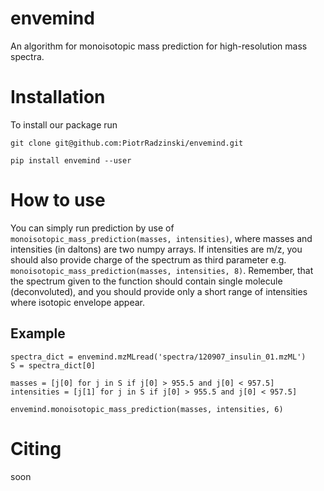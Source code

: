 # envemind
An algorithm for monoisotopic mass prediction for high-resolution mass spectra.

# Installation
To install our package run
```
git clone git@github.com:PiotrRadzinski/envemind.git
```
```
pip install envemind --user
```

# How to use
You can simply run prediction by use of `monoisotopic_mass_prediction(masses, intensities)`, where masses and intensities (in daltons) are two numpy arrays. If intensities are m/z, you should also provide charge of the spectrum as third parameter e.g. `monoisotopic_mass_prediction(masses, intensities, 8)`. Remember, that the spectrum given to the function should contain single molecule (deconvoluted), and you should provide only a short range of intensities where isotopic envelope appear.

## Example
```
spectra_dict = envemind.mzMLread('spectra/120907_insulin_01.mzML')
S = spectra_dict[0]

masses = [j[0] for j in S if j[0] > 955.5 and j[0] < 957.5]
intensities = [j[1] for j in S if j[0] > 955.5 and j[0] < 957.5]

envemind.monoisotopic_mass_prediction(masses, intensities, 6)
```

# Citing
soon
